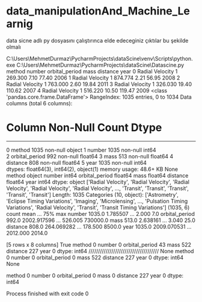 # data_manipulationAnd_Machine_Learnig

data sicne adlı py dosyasını çalıştırınca elde edeceginiz çıktılar bu şekilde olmalı 




C:\Users\MehmetDurmaz\PycharmProjects\dataScine\venv\Scripts\python.exe C:\Users\MehmetDurmaz\PycharmProjects\dataScine\Datascine.py 
            method  number  orbital_period   mass  distance  year
0  Radial Velocity       1         269.300   7.10     77.40  2006
1  Radial Velocity       1         874.774   2.21     56.95  2008
2  Radial Velocity       1         763.000   2.60     19.84  2011
3  Radial Velocity       1         326.030  19.40    110.62  2007
4  Radial Velocity       1         516.220  10.50    119.47  2009
<class 'pandas.core.frame.DataFrame'>
RangeIndex: 1035 entries, 0 to 1034
Data columns (total 6 columns):
 #   Column          Non-Null Count  Dtype  
---  ------          --------------  -----  
 0   method          1035 non-null   object 
 1   number          1035 non-null   int64  
 2   orbital_period  992 non-null    float64
 3   mass            513 non-null    float64
 4   distance        808 non-null    float64
 5   year            1035 non-null   int64  
dtypes: float64(3), int64(2), object(1)
memory usage: 48.6+ KB
None
method             object
number              int64
orbital_period    float64
mass              float64
distance          float64
year                int64
dtype: object
['Radial Velocity', 'Radial Velocity', 'Radial Velocity', 'Radial Velocity', 'Radial Velocity', ..., 'Transit', 'Transit', 'Transit', 'Transit', 'Transit']
Length: 1035
Categories (10, object): ['Astrometry', 'Eclipse Timing Variations', 'Imaging', 'Microlensing', ...,
                          'Pulsation Timing Variations', 'Radial Velocity', 'Transit',
                          'Transit Timing Variations']
(1035, 6)
                 count         mean  ...       75%       max
number          1035.0     1.785507  ...     2.000       7.0
orbital_period   992.0  2002.917596  ...   526.005  730000.0
mass             513.0     2.638161  ...     3.040      25.0
distance         808.0   264.069282  ...   178.500    8500.0
year            1035.0  2009.070531  ...  2012.000    2014.0

[5 rows x 8 columns]
True
method              0
number              0
orbital_period     43
mass              522
distance          227
year                0
dtype: int64
/////////////////////////////////////
None
method              0
number              0
orbital_period      0
mass              522
distance          227
year                0
dtype: int64
None 

method              0
number              0
orbital_period      0
mass                0
distance          227
year                0
dtype: int64   


Process finished with exit code 0

